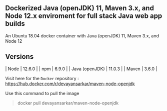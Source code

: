 ## Dockerized Java (openJDK) 11, Maven 3.x, and Node 12.x enviroment for full stack Java web app builds

An Ubuntu 18.04 docker container with Java (openJDK) 11, Maven 3.x, and Node 12

## Versions

| Node  | 12.6.0  |
| npm | 6.9.0  |
| Java (openJDK)  | 11.0.3  |
| Maven | 3.6.0  |

Visit here for the `Docker` repository : https://hub.docker.com/r/devayansarkar/maven-node-openjdk

Use this command to pull the image
> docker pull devayansarkar/maven-node-openjdk
